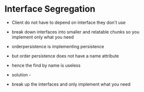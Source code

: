# Interface Segregation
- Client do not have to depend on interface they don't use
- break down interfaces into smaller and relatable chunks so you implement only what you need

- orderpersistence is implementing persistence
- but order persistence does not have a name attribute
- hence the find by name is useless

- solution -
- break up the interfaces and only implement what you need